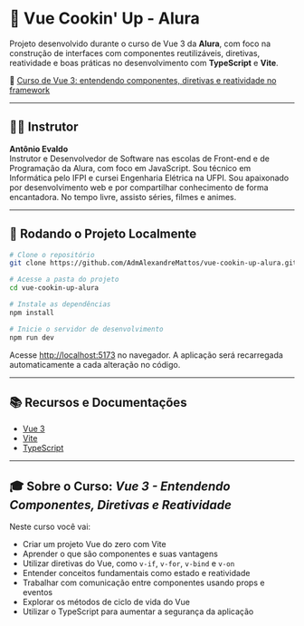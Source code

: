 # 🍳 Vue Cookin' Up - Alura

Projeto desenvolvido durante o curso de Vue 3 da **Alura**, com foco na construção de interfaces com componentes reutilizáveis, diretivas, reatividade e boas práticas no desenvolvimento com **TypeScript** e **Vite**.

🔗 [Curso de Vue 3: entendendo componentes, diretivas e reatividade no framework](https://cursos.alura.com.br/course/vue-3-componentes-diretivas-reatividade-framework)

---

## 👨‍🏫 Instrutor

**Antônio Evaldo**  
Instrutor e Desenvolvedor de Software nas escolas de Front-end e de Programação da Alura, com foco em JavaScript. Sou técnico em Informática pelo IFPI e cursei Engenharia Elétrica na UFPI. Sou apaixonado por desenvolvimento web e por compartilhar conhecimento de forma encantadora. No tempo livre, assisto séries, filmes e animes.

---

## 🚀 Rodando o Projeto Localmente

```bash
# Clone o repositório
git clone https://github.com/AdmAlexandreMattos/vue-cookin-up-alura.git

# Acesse a pasta do projeto
cd vue-cookin-up-alura

# Instale as dependências
npm install

# Inicie o servidor de desenvolvimento
npm run dev
```

Acesse [http://localhost:5173](http://localhost:5173) no navegador. A aplicação será recarregada automaticamente a cada alteração no código.

---

## 📚 Recursos e Documentações

- [Vue 3](https://vuejs.org/)
- [Vite](https://vitejs.dev/)
- [TypeScript](https://www.typescriptlang.org/)

---

## 🎓 Sobre o Curso: *Vue 3 - Entendendo Componentes, Diretivas e Reatividade*

Neste curso você vai:

- Criar um projeto Vue do zero com Vite  
- Aprender o que são componentes e suas vantagens  
- Utilizar diretivas do Vue, como `v-if`, `v-for`, `v-bind` e `v-on`  
- Entender conceitos fundamentais como estado e reatividade  
- Trabalhar com comunicação entre componentes usando props e eventos  
- Explorar os métodos de ciclo de vida do Vue  
- Utilizar o TypeScript para aumentar a segurança da aplicação
